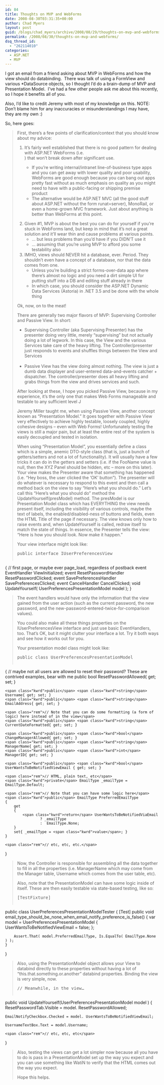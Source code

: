 ```yaml
---
id: 84
title: Thoughts on MVP and WebForms
date: 2008-08-30T03:31:35+00:00
author: Chad Myers
layout: post
guid: /blogs/chad_myers/archive/2008/08/29/thoughts-on-mvp-and-webforms.aspx
permalink: /2008/08/30/thoughts-on-mvp-and-webforms/
dsq_thread_id:
  - "262114010"
categories:
  - ASP.NET
  - MVP
---
```

I got an email from a friend asking about MVP in WebForms and how the view should do databinding.&#160; There was talk of using a FormView and various *DataSource objects, so I thought I’d do a brain-dump of MVP and Presentation Model.&#160; I’ve had a few other people ask me about this recently, so I hope it benefits all of you.

Also, I’d like to credit Jeremy with most of my knowledge on this. NOTE: Don’t blame him for any inaccuracies or misunderstandings I may have, they are my own :)

So, here goes:

> First, there’s a few points of clarification/context that you should know about my advice:
> 
>   1. It’s fairly well established that there is no good pattern for dealing with ASP.NET WebForms (i.e. <form runat=server>) that won’t break down after significant use. 
>       * If you’re writing internal/intranet line-of-business type apps and you can get away with lower quality and poor usability, WebForms are good enough because you can bang out apps pretty fast without as much emphasis on quality as you might need to have with a public-facing or shipping premise product&#160;&#160; 
>       * The alternative would be ASP.NET MVC (all the good stuff about ASP.NET without the form runat=server), MonoRail, or even a home-grown MVC framework. Just about anything is better than WebForms at this point. 
>   2. Given #1, MVP is about the best you can do for yourself if you’re stuck in WebForms land, but keep in mind that it’s not a great solution and it’ll wear thin and cause problems at various points.&#160; 
>       * … but less problems than you’d have if you DIDN’T use it 
>       * … assuming that you’re using MVP to afford you some testability also 
>   3. IMHO, views should NEVER hit a database, ever. Period. They shouldn’t even have a concept of a database, nor that the data comes from one. 
>       * Unless you’re building a strict forms-over-data app where there’s almost no logic and you need a dirt simple UI for putting stuff into a DB and editing stuff already in there 
>       * In which case, you should consider the ASP.NET Dynamic Data Services (Astoria) in .NET 3.5 and be done with the whole thing 
> 
> Ok, now, on to the meat!
> 
> There are generally two major flavors of MVP: Supervising Controller and Passive View. In short:
> 
>   * Supervising Controller (aka Supervising Presenter) has the presenter doing very little, merely “supervising” but not actually doing a lot of legwork. In this case, the View and the various Services take care of the heavy lifting. The Controller/presenter just responds to events and shuffles things between the View and Services&#160;   
>     &#160;
>   * Passive View has the view doing almost nothing. The view is just a dumb data displayer and user-entered data-and-events catcher + dispatcher. The controller/presenter does all heavy lifting and grabs things from the view and drives services and such. 
> 
> After looking at these, I hope you picked Passive View, because in my experience, it’s the only one that makes Web Forms manageable and testable to any sufficient level J
> 
> Jeremy Miller taught me, when using Passive View, another concept known as “Presentation Model.” It goes together with Passive View very effectively to achieve highly testable, loosely coupled, highly cohesive designs – even with Web Forms! Unfortunately testing the views is still a major pain, but at least the entire rest of the system is easily decoupled and tested in isolation.
> 
> When using “Presentation Model”, you essentially define a class which is a simple, anemic DTO-style class (that is, just a bunch of getters/setters and not a lot of functionality). It will usually have a few tricks it can do in the getters and setters (i.e. if the FooName value is null, then the XYZ Panel should be hidden, etc – more on this later). Your view makes the Presenter aware that something has happened (i.e. “Hey boss, the user clicked the ‘OK’ button”). The presenter will do whatever is necessary to respond to this event and then call a method back on the view to say “Here’s what you should do.” Let’s call this “Here’s what you should do” method the UpdateYourself(presModel) method. The presModel is our Presentation Model class which has EVERYTHING the view needs present itself, including the visibility of various controls, maybe the text of labels, the enabled/disabled-ness of buttons and fields, even the HTML Title of the page if necessary. The view knows only how to raise events and, when UpdateYourself is called, redraw itself to match the state of things. In essence, the Presenter tells the view: “Here is how you should look. Now make it happen.”
> 
> Your view interface might look like: 
> 
> <div class="csharpcode-wrapper">
>   <pre><span class="kwrd">public</span> <span class="kwrd">interface</span> IUserPreferencesView
{
    <span class="rem">// first page, or maybe ever page_load, regardless of postback</span>
    <span class="kwrd">event</span> EventHandler ViewInitialized; 
    <span class="kwrd">event</span> ResetPasswordHandler ResetPasswordClicked;
    <span class="kwrd">event</span> SavePreferencesHandler SavePreferencesClicked;
    <span class="kwrd">event</span> CancelHandler CancelClicked;
    <span class="kwrd">void</span> UpdateYourself( UserPreferencesPresentationModel model );
}</pre></p>
> </div>
> 
> The event handlers would have only the information that the view gained from the user action (such as the current password, the new password, and the new-password-entered-twice-for-comparison values).
> 
> You could also make all these things properties on the IUserPreferencesView interface and just use basic EventHandlers, too. That’s OK, but it might clutter your interface a lot. Try it both ways and see how it works out for you.
> 
> Your presentation model class might look like:
> 
> <div class="csharpcode-wrapper">
>   <pre><span class="kwrd">public</span> <span class="kwrd">class</span> UserPreferencesPresentationModel
{
    <span class="rem">// maybe not all users are allowed to reset their password? These are contrived examples, bear with me</span>
    <span class="kwrd">public</span> <span class="kwrd">bool</span> ResetPasswordAllowed{ get; set; }                    

    <span class="kwrd">public</span> <span class="kwrd">string</span> Username{ get; set; }
    <span class="kwrd">public</span> <span class="kwrd">string</span> EmailAddress{ get; set; }

    <span class="rem">// Note that you can do some formatting (a form of logic) here instead of in the view</span>
    <span class="kwrd">public</span> <span class="kwrd">string</span> CurrentDateFormatted{ get; set; }

    <span class="kwrd">public</span> <span class="kwrd">bool</span> ChangeManagerAllowed{ get; set; }
    <span class="kwrd">public</span> <span class="kwrd">string</span> ManagerName{ get; set; }
    <span class="kwrd">public</span> <span class="kwrd">int</span> ManagerID{ get; set; }    

    <span class="kwrd">public</span> <span class="kwrd">bool</span> UserWantsToBeNotifiedViewEmail { get; set; }

    <span class="rem">// HTML, plain text, etc</span>
    <span class="kwrd">private</span> EmailType _emailType = EmailType.Default;

    <span class="rem">// Note that you can have some logic here</span>
    <span class="kwrd">public</span> EmailType PreferredEmailType 
    {
        get
        { 
            <span class="kwrd">return</span> UserWantsToBeNotifiedViaEmail 
                    ? _emailType
                    :  EmailType.None;
        }
        set{ _emailType = <span class="kwrd">value</span>; }
    }

    <span class="rem">// etc, etc, etc.</span>
}</pre></p>
> </div>
> 
> Now, the Controller is responsible for assembling all the data together to fill in all the properties (i.e. ManagerName which may come from the Manager table, Username which comes from the user table, etc).
> 
> Also, note that the PresentationModel can have some logic inside of itself. These are then easily testable via state-based testing, like so:
> 
> <div class="csharpcode-wrapper">
>   <pre>[TestFixture]
<span class="kwrd">public</span> <span class="kwrd">class</span> UserPreferencesPresentationModelTester
{
    [Test]
    <span class="kwrd">public</span> <span class="kwrd">void</span>  email_type_should_be_none_when_email_notify_preference_is_false()
    {
        var model = UserPreferencesPresentationModel
        {
            UserWantsToBeNotifiedViewEmail = <span class="kwrd">false</span>;
        };

        Assert.That( model.PreferredEmailType, Is.EqualTo( EmailType.None ) );
    }
}</pre></p>
> </div>
> 
> Also, using the PresentationModel object allows your View to databind directly to these properties without having a lot of “this.that.something.or.another” databind properties. Binding the view is very simple, now.
> 
> <div class="csharpcode-wrapper">
>   <pre><span class="rem">// Meanwhile, in the view…</span>
<span class="kwrd">public</span> <span class="kwrd">void</span>  UpdateYourself(UserPreferencesPresentationModel model )
{
    ResetPasswordTab.Visible = model. ResetPasswordAllowed;
    
    EmailNotifyCheckbox.Checked = model. UserWantsToBeNotifiedViewEmail;
    
    UsernameTextBox.Text = model.Username;

    <span class="rem">// etc, etc, etc</span>
}</pre></p>
> </div>
> 
> Also, testing the views can get a lot simpler now because all you have to do is pass in a PresentationModel set up the way you expect and you can use something like WatiN to verify that the HTML comes out the way you expect.
> 
> Hope this helps.